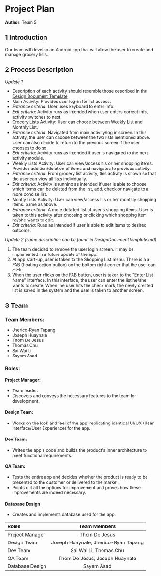 # Project Plan

**Author**: Team 5

## 1 Introduction

Our team will develop an Android app that will allow the user to create and manage grocery lists.

## 2 Process Description

*Update 1*
- Description of each activity should resemble those described in the [Design Document Template](https://github.com/qc-se-spring2018/370Spring18Team5/blob/master/GroupProject/Design-Team/DesignDocumentTemplate.md)
- Main Activity: Provides user log-in for list access.
- *Entrance criteria*: User uses keyboard to enter info.
- *Exit criteria*: Activity runs as intended when user enters correct info, activity switches to next.
- Grocery Lists Activity: User can choose between Weekly List and Monthly List.
- *Entrance criteria*: Navigated from main activity/log in screen. In this activity, the user can choose between the two lists mentioned above. User can also decide to return to the previous screen if the user chooses to do so.
- *Exit criteria*: Activity runs as intended if user is navigated to the next activity module.
- Weekly Lists Activity: User can view/access his or her shopping items. Provides addition/deletion of items and navigates to previous activity.
- *Entrance criteria*: From grocery list activity, this activity is shown so that the user can view all lists individually.
- *Exit criteria*: Activity is running as intended if user is able to choose which items can be deleted from the list, add, check or navigate to a more concise list.
- Montly Lists Activity: User can view/access his or her monthly shopping items. Same as above.
- *Entrance criteria*: A more detailed list of user's shopping items.  User is taken to this activity after choosing or clicking which shopping item he/she wants to edit.
- *Exit criteria*: Runs as intended if user is able to edit items to desired outcome.

*Update 2 (same description can be found in DesignDocumentTemplate.md)*
1. The team decided to remove the user login screen. It may be implemented in a future update of the app.
2. At app start-up, user is taken to the Shopping List menu. There is a a FAB (floating action button) on the bottom right corner that the user can click.
3. When the user clicks on the FAB button, user is taken to the "Enter List Name" interface. In this interface, the user can enter the list he/she wants to create. When the user hits the check mark, the newly created list is saved in the system and the user is taken to another screen.

## 3 Team

### Team Members:

- Jherico-Ryan Tapang
- Joseph Huaynate
- Thom De Jesus
- Thomas Chu
- Sai Wai Li
- Sayem Asad

### Roles:

#### Project Manager:

- Team leader.
- Discovers and conveys the necessary features to the team for development.

#### Design Team:

- Works on the look and feel of the app, replicating identical UI/UX (User Interface/User Experience) for the app.

#### Dev Team:
- Writes the app's code and builds the product's inner architecture to meet functional requirements.

#### QA Team:

- Tests the entire app and decides whether the product is ready to be presented to the customer or delivered to the market.
- Points out all the options for improvement and proves how these improvements are indeed necessary.

#### Database Design
- Creates and implements database used for the app.

Roles | Team Members
:-- | :--: |
Project Manager | Thom De Jesus
Design Team | Joseph Huaynate, Jherico-Ryan Tapang
Dev Team | Sai Wai Li, Thomas Chu
QA Team | Thom De Jesus, Joseph Huaynate
Database Design | Sayem Asad
